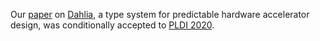 Our [paper][] on [Dahlia][], a type system for predictable hardware accelerator design, was conditionally accepted to [PLDI 2020][pldi].

[paper]: https://people.csail.mit.edu/rachit/files/pubs/dahlia.pdf
[dahlia]: https://capra.cs.cornell.edu/dahlia/
[pldi]: https://pldi20.sigplan.org/

